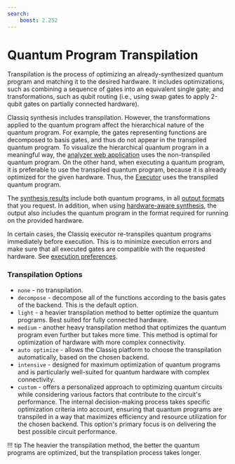 ```yaml
---
search:
    boost: 2.252
---
```


# Quantum Program Transpilation

Transpilation is the process of optimizing an already-synthesized quantum program and
matching it to the desired hardware. It includes optimizations, such as
combining a sequence of gates into an equivalent single gate; and
transformations, such as qubit routing (i.e., using swap gates to
apply 2-qubit gates on partially connected hardware).

Classiq synthesis includes transpilation. However, the transformations
applied to the quantum program affect the hierarchical nature of the quantum program. For
example, the gates representing functions are decomposed to basis gates, and
thus do not appear in the transpiled quantum program. To visualize the
hierarchical quantum program in a meaningful way, the [analyzer web application](../analysis/quantum-program-visualization-tool/index.md)
uses the non-transpiled quantum program. On the other hand, when executing a quantum program,
it is preferable to use the transpiled quantum program, because it is already optimized
for the given hardware. Thus, the [Executor](../execution/index.md) uses the
transpiled quantum program.

The [synthesis results](getting-started.md#synthesis-results) include
both quantum programs, in all [output formats](preferences.md#output-formats)
that you request. In addition, when using [hardware-aware synthesis](hardware-aware-synthesis.md),
the output also includes the quantum program in the format required for running on the
provided hardware.

In certain cases, the Classiq executor re-transpiles quantum programs immediately
before execution. This is to minimize execution errors and make sure that
all executed gates are compatible with the requested hardware.
See [execution preferences](../execution/index.md#execution-preferences').

### Transpilation Options

-   `none` - no transpilation.
-   `decompose` - decompose all of the functions according to the basis gates of the backend. This is the default option.
-   `light` - a heavier transpilation method to better optimize the quantum programs. Best suited for fully connected hardware.
-   `medium` - another heavy transpilation method that optimizes the quantum program even further but takes more time.
    This method is optimal for optimization of hardware with more complex connectivity.
-   `auto optimize` - allows the Classiq platform to choose the transpilation automatically, based on the chosen backend.
-   `intensive` - designed for maximum optimization of quantum programs and is particularly well-suited for quantum hardware with complex connectivity.
-   `custom` - offers a personalized approach to optimizing quantum circuits while considering various factors that contribute to the circuit's performance. The internal decision-making process takes specific optimization criteria into account, ensuring that quantum programs are transpiled in a way that maximizes efficiency and resource utilization for the chosen backend. This option's primary focus is on delivering the best possible circuit performance.

<!-- prettier-ignore-start -->
!!! tip
    The heavier the transpilation method, the better the quantum programs are optimized, but the transpilation process takes longer.
<!-- prettier-ignore-end -->
